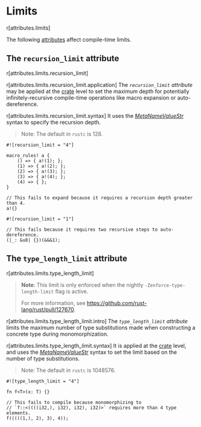 # Limits

r[attributes.limits]

The following [attributes] affect compile-time limits.

## The `recursion_limit` attribute

r[attributes.limits.recursion_limit]

r[attributes.limits.recursion_limit.application]
The *`recursion_limit` attribute* may be applied at the [crate] level to set the
maximum depth for potentially infinitely-recursive compile-time operations
like macro expansion or auto-dereference.

r[attributes.limits.recursion_limit.syntax]
It uses the [_MetaNameValueStr_]
syntax to specify the recursion depth.

> Note: The default in `rustc` is 128.

```rust,compile_fail
#![recursion_limit = "4"]

macro_rules! a {
    () => { a!(1); };
    (1) => { a!(2); };
    (2) => { a!(3); };
    (3) => { a!(4); };
    (4) => { };
}

// This fails to expand because it requires a recursion depth greater than 4.
a!{}
```

```rust,compile_fail
#![recursion_limit = "1"]

// This fails because it requires two recursive steps to auto-dereference.
(|_: &u8| {})(&&&1);
```

## The `type_length_limit` attribute

r[attributes.limits.type_length_limit]

> **Note**: This limit is only enforced when the nightly `-Zenforce-type-length-limit` flag is active.
>
> For more information, see <https://github.com/rust-lang/rust/pull/127670>.

r[attributes.limits.type_length_limit.intro]
The *`type_length_limit` attribute* limits the maximum number of type
substitutions made when constructing a concrete type during monomorphization.

r[attributes.limits.type_length_limit.syntax]
It is applied at the [crate] level, and uses the [_MetaNameValueStr_] syntax
to set the limit based on the number of type substitutions.

> Note: The default in `rustc` is 1048576.

```rust,ignore
#![type_length_limit = "4"]

fn f<T>(x: T) {}

// This fails to compile because monomorphizing to
// `f::<((((i32,), i32), i32), i32)>` requires more than 4 type elements.
f(((((1,), 2), 3), 4));
```

[_MetaNameValueStr_]: ../attributes.md#meta-item-attribute-syntax
[attributes]: ../attributes.md
[crate]: ../crates-and-source-files.md
